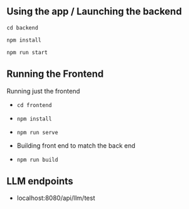 ## Using the app / Launching the backend 

`cd backend`

  `npm install`

`npm run start`




## Running the Frontend


Running just the frontend

* `cd frontend`

* `npm install`

* `npm run serve` 


* Building front end to match the back end

* `npm run build`

## LLM endpoints

* localhost:8080/api/llm/test
